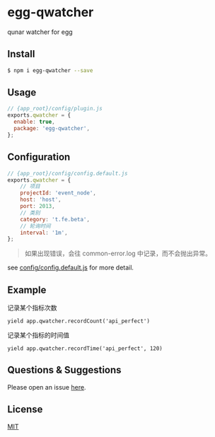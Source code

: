 # egg-qwatcher

qunar watcher for egg

## Install

```bash
$ npm i egg-qwatcher --save
```

## Usage

```js
// {app_root}/config/plugin.js
exports.qwatcher = {
  enable: true,
  package: 'egg-qwatcher',
};
```

## Configuration

```js
// {app_root}/config/config.default.js
exports.qwatcher = {
    // 项目
    projectId: 'event_node',
    host: 'host',
    port: 2013,
    // 类别
    category: 't.fe.beta',
    // 轮询时间
    interval: '1m',
};
```
> 如果出现错误，会往 common-error.log 中记录，而不会抛出异常。

see [config/config.default.js](config/config.default.js) for more detail.

## Example

记录某个指标次数
```
yield app.qwatcher.recordCount('api_perfect')
```

记录某个指标的时间值
```
yield app.qwatcher.recordTime('api_perfect', 120)
```

## Questions & Suggestions

Please open an issue [here](https://github.com/eggjs/egg/issues).

## License

[MIT](LICENSE)
